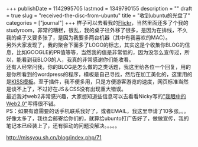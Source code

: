 +++
publishDate = 1142995705
lastmod = 1349790155
description = ""
draft = true
slug = "received-the-disc-from-ubuntu"
title = "收到ubuntu的光盘了"
categories = ["journal"]
+++
样子可以去看我的[Flickr](http://www.flickr.com/photos/eimo/)，当然里面还多了个我的studyroom，非常的糟糕，很乱，我的桌子往外移了很多，是因为在排线，不久我的桌子又要多张了，是因为我要多两台机器（其中有我喜欢的MAC）。  
另外大家发现了，我的聚合下面多了LOGO的标志，其实这是个收集你BLOG的信息，比如GOOGLE的PR值等等，当然我的值是非常低的，因为没怎么宣传过，所以，能看到我BLOG的人，我真的非常感谢你们能收看。  
还有人经常问我，你的BLOG是怎么做的之类话题，我这里给各位一个回复，用的是你所看到的wordpress的程序，模板是自己寻找，然后在加工美化的，这里用的是[KISS模板](http://labs.oinam.com/css/kiss/)。至于插件，我不便多用，只是方便游客游览的速度，网页标准当然是谈不上了，不过好在JS＆CSS没有出现重大错误。  
最近我对web2非常感兴趣，大家想知道些信息可以去看看Nicky写的["我眼中的 Web2.0"](http://blog.osxcn.com/web20-in-my-eye.html)写得很不错。  
PS：如果有谁需要的话手机联系我好了，或者EMAIL，我这里申请了10多张。。。好像太多了，我也会邮寄给你们的，就算给ubunto打广告好了，做做宣传，我的笔记本已经装上了，还有驱动的问题没解决。。。。。  


http://missyou.sh.cn/blog/index.php/71
